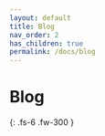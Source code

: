 ```yaml
---
layout: default
title: Blog
nav_order: 2
has_children: true
permalink: /docs/blog
---
```


# Blog
{: .fs-6 .fw-300 }
